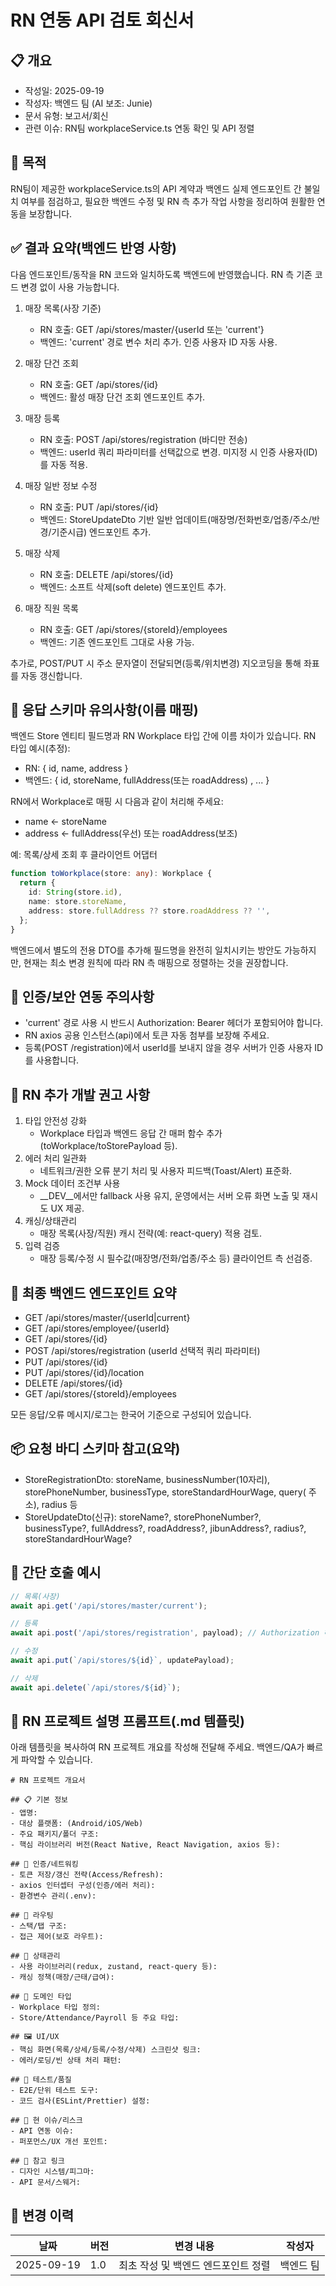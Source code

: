 # RN 연동 API 검토 회신서

## 📋 개요

- 작성일: 2025-09-19
- 작성자: 백엔드 팀 (AI 보조: Junie)
- 문서 유형: 보고서/회신
- 관련 이슈: RN팀 workplaceService.ts 연동 확인 및 API 정렬

## 🎯 목적

RN팀이 제공한 workplaceService.ts의 API 계약과 백엔드 실제 엔드포인트 간 불일치 여부를 점검하고, 필요한 백엔드 수정 및 RN 측 추가 작업 사항을 정리하여 원활한 연동을 보장합니다.

## ✅ 결과 요약(백엔드 반영 사항)

다음 엔드포인트/동작을 RN 코드와 일치하도록 백엔드에 반영했습니다. RN 측 기존 코드 변경 없이 사용 가능합니다.

1. 매장 목록(사장 기준)
    - RN 호출: GET /api/stores/master/{userId 또는 'current'}
    - 백엔드: 'current' 경로 변수 처리 추가. 인증 사용자 ID 자동 사용.

2. 매장 단건 조회
    - RN 호출: GET /api/stores/{id}
    - 백엔드: 활성 매장 단건 조회 엔드포인트 추가.

3. 매장 등록
    - RN 호출: POST /api/stores/registration (바디만 전송)
    - 백엔드: userId 쿼리 파라미터를 선택값으로 변경. 미지정 시 인증 사용자(ID)를 자동 적용.

4. 매장 일반 정보 수정
    - RN 호출: PUT /api/stores/{id}
    - 백엔드: StoreUpdateDto 기반 일반 업데이트(매장명/전화번호/업종/주소/반경/기준시급) 엔드포인트 추가.

5. 매장 삭제
    - RN 호출: DELETE /api/stores/{id}
    - 백엔드: 소프트 삭제(soft delete) 엔드포인트 추가.

6. 매장 직원 목록
    - RN 호출: GET /api/stores/{storeId}/employees
    - 백엔드: 기존 엔드포인트 그대로 사용 가능.

추가로, POST/PUT 시 주소 문자열이 전달되면(등록/위치변경) 지오코딩을 통해 좌표를 자동 갱신합니다.

## 🔄 응답 스키마 유의사항(이름 매핑)

백엔드 Store 엔티티 필드명과 RN Workplace 타입 간에 이름 차이가 있습니다. RN 타입 예시(추정):

- RN: { id, name, address }
- 백엔드: { id, storeName, fullAddress(또는 roadAddress) , ... }

RN에서 Workplace로 매핑 시 다음과 같이 처리해 주세요:

- name ← storeName
- address ← fullAddress(우선) 또는 roadAddress(보조)

예: 목록/상세 조회 후 클라이언트 어댑터

```ts
function toWorkplace(store: any): Workplace {
  return {
    id: String(store.id),
    name: store.storeName,
    address: store.fullAddress ?? store.roadAddress ?? '',
  };
}
```

백엔드에서 별도의 전용 DTO를 추가해 필드명을 완전히 일치시키는 방안도 가능하지만, 현재는 최소 변경 원칙에 따라 RN 측 매핑으로 정렬하는 것을 권장합니다.

## 🔐 인증/보안 연동 주의사항

- 'current' 경로 사용 시 반드시 Authorization: Bearer <JWT> 헤더가 포함되어야 합니다.
- RN axios 공용 인스턴스(api)에서 토큰 자동 첨부를 보장해 주세요.
- 등록(POST /registration)에서 userId를 보내지 않을 경우 서버가 인증 사용자 ID를 사용합니다.

## 🧩 RN 추가 개발 권고 사항

1. 타입 안전성 강화
    - Workplace 타입과 백엔드 응답 간 매퍼 함수 추가(toWorkplace/toStorePayload 등).
2. 에러 처리 일관화
    - 네트워크/권한 오류 분기 처리 및 사용자 피드백(Toast/Alert) 표준화.
3. Mock 데이터 조건부 사용
    - __DEV__에서만 fallback 사용 유지, 운영에서는 서버 오류 화면 노출 및 재시도 UX 제공.
4. 캐싱/상태관리
    - 매장 목록(사장/직원) 캐시 전략(예: react-query) 적용 검토.
5. 입력 검증
    - 매장 등록/수정 시 필수값(매장명/전화/업종/주소 등) 클라이언트 측 선검증.

## 🔗 최종 백엔드 엔드포인트 요약

- GET /api/stores/master/{userId|current}
- GET /api/stores/employee/{userId}
- GET /api/stores/{id}
- POST /api/stores/registration   (userId 선택적 쿼리 파라미터)
- PUT /api/stores/{id}
- PUT /api/stores/{id}/location
- DELETE /api/stores/{id}
- GET /api/stores/{storeId}/employees

모든 응답/오류 메시지/로그는 한국어 기준으로 구성되어 있습니다.

## 📦 요청 바디 스키마 참고(요약)

- StoreRegistrationDto: storeName, businessNumber(10자리), storePhoneNumber, businessType, storeStandardHourWage, query(
  주소), radius 등
- StoreUpdateDto(신규): storeName?, storePhoneNumber?, businessType?, fullAddress?, roadAddress?, jibunAddress?, radius?,
  storeStandardHourWage?

## 🧪 간단 호출 예시

```ts
// 목록(사장)
await api.get('/api/stores/master/current');

// 등록
await api.post('/api/stores/registration', payload); // Authorization 헤더 필수

// 수정
await api.put(`/api/stores/${id}`, updatePayload);

// 삭제
await api.delete(`/api/stores/${id}`);
```

## 📄 RN 프로젝트 설명 프롬프트(.md 템플릿)

아래 템플릿을 복사하여 RN 프로젝트 개요를 작성해 전달해 주세요. 백엔드/QA가 빠르게 파악할 수 있습니다.

```
# RN 프로젝트 개요서

## 📋 기본 정보
- 앱명:
- 대상 플랫폼: (Android/iOS/Web)
- 주요 패키지/폴더 구조:
- 핵심 라이브러리 버전(React Native, React Navigation, axios 등):

## 🔐 인증/네트워킹
- 토큰 저장/갱신 전략(Access/Refresh):
- axios 인터셉터 구성(인증/에러 처리):
- 환경변수 관리(.env):

## 🧭 라우팅
- 스택/탭 구조:
- 접근 제어(보호 라우트):

## 🧱 상태관리
- 사용 라이브러리(redux, zustand, react-query 등):
- 캐싱 정책(매장/근태/급여):

## 🧩 도메인 타입
- Workplace 타입 정의:
- Store/Attendance/Payroll 등 주요 타입:

## 🖼️ UI/UX
- 핵심 화면(목록/상세/등록/수정/삭제) 스크린샷 링크:
- 에러/로딩/빈 상태 처리 패턴:

## 🧪 테스트/품질
- E2E/단위 테스트 도구:
- 코드 검사(ESLint/Prettier) 설정:

## 📌 현 이슈/리스크
- API 연동 이슈:
- 퍼포먼스/UX 개선 포인트:

## 🔗 참고 링크
- 디자인 시스템/피그마:
- API 문서/스웨거:
```

## 📅 변경 이력

 날짜         | 버전  | 변경 내용                | 작성자   
------------|-----|----------------------|-------
 2025-09-19 | 1.0 | 최초 작성 및 백엔드 엔드포인트 정렬 | 백엔드 팀 
